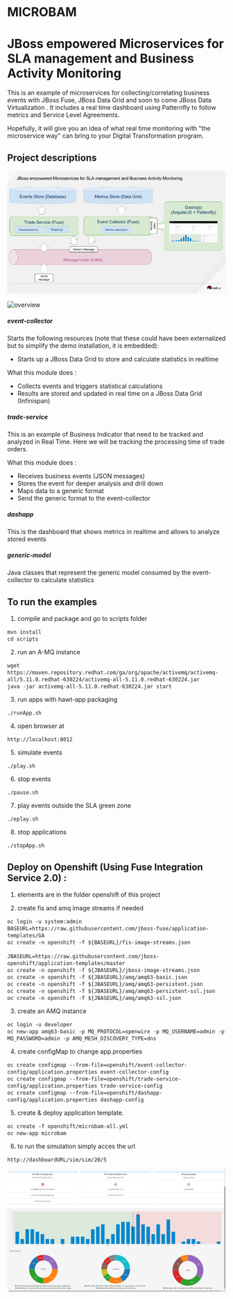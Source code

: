 # MICROBAM 
# JBoss empowered Microservices for SLA management and Business Activity Monitoring

This is an example of microservices for collecting/correlating business events with JBoss Fuse, JBoss Data Grid and soon to come JBoss Data Virtualization .
It includes a real time dashboard using Patternfly to follow metrics and Service Level Agreements.

Hopefully, it will give you an idea of what real time monitoring with "the microservice way" can bring to your Digital Transformation program.

## Project descriptions

![overview](https://raw.githubusercontent.com/alainpham/microbam/master/docs/architectureSchema.png)

![overview](https://raw.githubusercontent.com/alainpham/microbam/master/docs/demo.gif)

##### event-collector

Starts the following resources (note that these could have been externalized but to simplify the demo installation, it is embedded): 
- Starts up a JBoss Data Grid to store and calculate statistics in realtime 

What this module does : 
- Collects events and triggers statistical calculations
- Results are stored and updated in real time on a JBoss Data Grid (Infinispan)

##### trade-service

This is an example of Business Indicator that need to be tracked and analyzed in Real Time. Here we will be tracking the processing time of trade orders.

What this module does : 
- Receives business events (JSON messages)
- Stores the event for deeper analysis and drill down
- Maps data to a generic format
- Send the generic format to the event-collector

##### dashapp

This is the dashboard that shows metrics in realtime and allows to analyze stored events

##### generic-model

Java classes that represent the generic model consumed by the event-collector to calculate statistics


## To run the examples

1. compile and package and go to scripts folder
```
mvn install
cd scripts
```
2. run an A-MQ instance
```
wget https://maven.repository.redhat.com/ga/org/apache/activemq/activemq-all/5.11.0.redhat-630224/activemq-all-5.11.0.redhat-630224.jar
java -jar activemq-all-5.11.0.redhat-630224.jar start
```
3. run apps with hawt-app packaging
```
./runApp.sh
```
4. open browser at 
```
http://localhost:8012
```
5. simulate events
```
./play.sh
```
6. stop events
```
./pause.sh
```
7. play events outside the SLA green zone
```
./eplay.sh
```
8. stop applications
```
./stopApp.sh
```


## Deploy on Openshift (Using Fuse Integration Service 2.0) : 
1. elements are in the folder openshift of this project

2. create fis and amq image streams if needed
```
oc login -u system:admin
BASEURL=https://raw.githubusercontent.com/jboss-fuse/application-templates/GA
oc create -n openshift -f ${BASEURL}/fis-image-streams.json

JBASEURL=https://raw.githubusercontent.com/jboss-openshift/application-templates/master
oc create -n openshift -f ${JBASEURL}/jboss-image-streams.json
oc create -n openshift -f ${JBASEURL}/amq/amq63-basic.json
oc create -n openshift -f ${JBASEURL}/amq/amq63-persistent.json
oc create -n openshift -f ${JBASEURL}/amq/amq63-persistent-ssl.json
oc create -n openshift -f ${JBASEURL}/amq/amq63-ssl.json
```
3. create an AMQ instance
```
oc login -u developer
oc new-app amq63-basic -p MQ_PROTOCOL=openwire -p MQ_USERNAME=admin -p MQ_PASSWORD=admin -p AMQ_MESH_DISCOVERY_TYPE=dns
```
4. create configMap to change app.properties
```
oc create configmap --from-file=openshift/event-collector-config/application.properties event-collector-config
oc create configmap --from-file=openshift/trade-service-config/application.properties trade-service-config
oc create configmap --from-file=openshift/dashapp-config/application.properties dashapp-config
```
5. create & deploy application template. 
```
oc create -f openshift/microbam-all.yml
oc new-app microbam
```
6. to run the simulation simply acces the url 
```
http://dashboardURL/sim/sim/20/5
```

![overview](https://raw.githubusercontent.com/alainpham/microbam/master/docs/screenshot.png)


